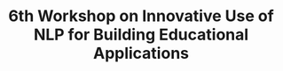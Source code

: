 ---
title: 6th Workshop on Innovative Use of NLP for Building Educational Applications
permalink: /bea/2011
redirect_from: /bea/6
redirect_to: https://www.cs.rochester.edu/~tetreaul/acl-bea6.html
---